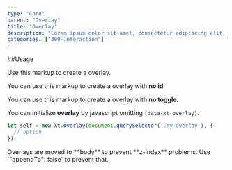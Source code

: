 ```yaml
---
type: "Core"
parent: "Overlay"
title: "Overlay"
description: "Lorem ipsum dolor sit amet, consectetur adipiscing elit. Nunc tempus laoreet leo sit amet iaculis."
categories: ["300-Interaction"]
---
```


##Usage

Use this markup to create a overlay.

<script type="text/plain" class="language-markup">
  <button type="button" data-xt-overlay="{ targets: '#overlay-custom' }">
    <!-- content -->
  </button>
  <div class="overlay_outer" id="overlay-custom">
    <div class="overlay">
      <div class="overlay_inner">
        <div class="overlay_design"></div>
          <div class="overlay_close xt-fixed--check">
            <button type="button" class="btn btn--close" aria-label="Close"></button>
          </div>
        <div class="overlay_content">
          <!-- content -->
        </div>
      </div>
    </div>
  </div>
</script>

You can use this markup to create a overlay with **no id**.

<script type="text/plain" class="language-markup">
  <div data-xt-overlay>
    <button type="button">
      <!-- content -->
    </button>
    <div class="overlay_outer">
      <div class="overlay">
        <div class="overlay_inner">
          <div class="overlay_design"></div>
          <div class="overlay_close xt-fixed--check">
            <button type="button" class="btn btn--close" aria-label="Close"></button>
          </div>
          <div class="overlay_content">
            <!-- content -->
          </div>
        </div>
      </div>
    </div>
  </div>
</script>

You can use this markup to create a overlay with **no toggle**.

<script type="text/plain" class="language-markup">
  <div class="overlay_outer active" data-xt-overlay>
    <div class="overlay">
      <div class="overlay_inner">
        <div class="overlay_design"></div>
          <div class="overlay_close xt-fixed--check">
            <button type="button" class="btn btn--close" aria-label="Close"></button>
          </div>
        <div class="overlay_content">
          <!-- content -->
        </div>
      </div>
    </div>
  </div>
</script>

You can initialize **overlay** by javascript omitting `[data-xt-overlay]`.

```jsx
let self = new Xt.Overlay(document.querySelector('.my-overlay'), {
  // option
});
```

<div class="alert">
  <div class="alert_content">
    Overlays are moved to **body** to prevent **z-index** problems. Use `"appendTo": false` to prevent that.
  </div>
</div>
